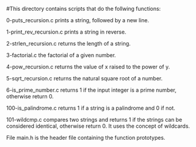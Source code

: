 #This directory contains scripts that do the follwing functions: 

 0-puts_recursion.c  prints a string, followed by a new line.

 1-print_rev_recursion.c prints a string in reverse.

 2-strlen_recursion.c returns the length of a string.

3-factorial.c  the factorial of a given number.

4-pow_recursion.c returns the value of x raised to the power of y.

5-sqrt_recursion.c returns the natural square root of a number.

 6-is_prime_number.c  returns 1 if the input integer is a prime number, otherwise return 0.

 100-is_palindrome.c  returns 1 if a string is a palindrome and 0 if not.

101-wildcmp.c  compares two strings and returns 1 if the strings can be considered identical, otherwise return 0. It uses the concept of wildcards.



File main.h is the header file containing the function prototypes.

